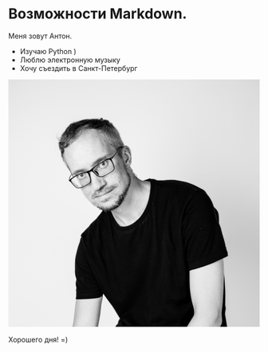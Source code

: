 # Возможности Markdown.

Меня зовут Антон.

- Изучаю Python )
- Люблю электронную музыку
- Хочу съездить в Санкт-Петербург 



![](/images/photo.jpg)

Хорошего дня! =)
